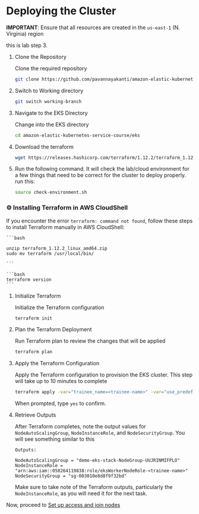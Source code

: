 # Deploying the Cluster

**IMPORTANT**: Ensure that all resources are created in the `us-east-1` (N. Virginia) region

this is lab step 3.

1. Clone the Repository

    Clone the required repository

    ```bash
    git clone https://github.com/pavannayakanti/amazon-elastic-kubernetes-service-course
    ```
1. Switch to Working directory

    ```bash
    git switch working-branch
    ```
1. Navigate to the EKS Directory

    Change into the EKS directory

    ```bash
    cd amazon-elastic-kubernetes-service-course/eks
    ```
1. Download the terraform
    ```bash
    wget https://releases.hashicorp.com/terraform/1.12.2/terraform_1.12.2_linux_amd64.zip
    ```
    
1. Run the following command. It will check the lab/cloud environment for a few things that need to be correct for the cluster to deploy properly. 
   run this:
    ```bash
    source check-environment.sh
    ```
### ⚙️ Installing Terraform in AWS CloudShell

If you encounter the error `terraform: command not found`, follow these steps to install Terraform manually in AWS CloudShell:

    ```bash
    
    unzip terraform_1.12.2_linux_amd64.zip
    sudo mv terraform /usr/local/bin/
    
    ```

    ```bash
    terraform version
    ```
1. Initialize Terraform

    Initialize the Terraform configuration

    ```bash
    terraform init
    ```

1. Plan the Terraform Deployment

    Run Terraform plan to review the changes that will be applied

    ```bash
    terraform plan
    ```

1. Apply the Terraform Configuration

    Apply the Terraform configuration to provision the EKS cluster. This step will take up to 10 minutes to complete

    ```bash
    terraform apply -var="trainee_name=<trainee-name>" -var="use_predefined_role=false"
    ```

    When prompted, type `yes` to confirm.

1. Retrieve Outputs

    After Terraform completes, note the output values for `NodeAutoScalingGroup`, `NodeInstanceRole`, and `NodeSecurityGroup`. You will see something similar to this

    ```
    Outputs:

    NodeAutoScalingGroup = "demo-eks-stack-NodeGroup-UUJRINMIFPLO"
    NodeInstanceRole = "arn:aws:iam::058264119838:role/eksWorkerNodeRole-<trainee-name>"
    NodeSecurityGroup = "sg-003010e8d8f9f32bd"
    ```

    Make sure to take note of the Terraform outputs, particularly the `NodeInstanceRole`, as you will need it for the next task.


Now, proceed to [Set up access and join nodes](./nodes.md)

